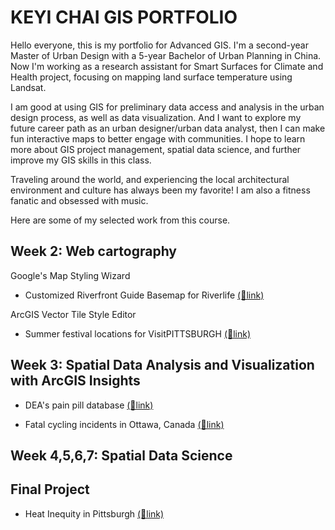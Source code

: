 # KEYI CHAI GIS PORTFOLIO
Hello everyone, this is my portfolio for Advanced GIS. I'm a second-year Master of Urban Design with a 5-year Bachelor of Urban Planning in China. Now I'm working as a research assistant for Smart Surfaces for Climate and Health project, focusing on mapping land surface temperature using Landsat.

I am good at using GIS for preliminary data access and analysis in the urban design process, as well as data visualization. And I want to explore my future career path as an urban designer/urban data analyst, then I can make fun interactive maps to better engage with communities. I hope to learn more about GIS project management, spatial data science, and further improve my GIS skills in this class. 

Traveling around the world, and experiencing the local architectural environment and culture has always been my favorite! I am also a fitness fanatic and obsessed with music. 

Here are some of my selected work from this course.

## Week 2: Web cartography 

 Google's Map Styling Wizard
 
- Customized Riverfront Guide Basemap for Riverlife [(🔗link)](https://keyichai.github.io/keyi-gis-portolio/CustomizedMapRiverlife.html)

 ArcGIS Vector Tile Style Editor
 
- Summer festival locations for VisitPITTSBURGH [(🔗link)](https://keyichai.github.io/keyi-gis-portolio/SummerFestDemo.html)

## Week 3: Spatial Data Analysis and Visualization with ArcGIS Insights

- DEA's pain pill database [(🔗link)](https://keyichai.github.io/keyi-gis-portolio/insights_dea.html)

- Fatal cycling incidents in Ottawa, Canada  [(🔗link)](https://keyichai.github.io/keyi-gis-portolio/insights_ottawa.html)

## Week 4,5,6,7: Spatial Data Science

## Final Project

- Heat Inequity in Pittsburgh [(🔗link)](https://keyichai.github.io/keyi-gis-portolio/insights_heatInequity.html)
